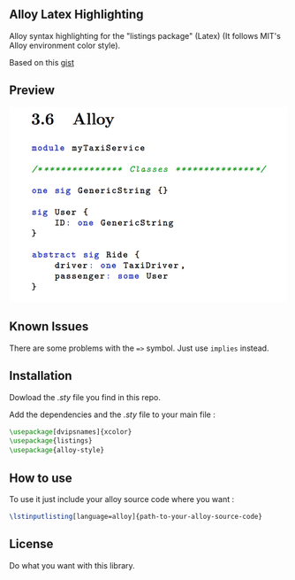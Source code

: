 ## Alloy Latex Highlighting

Alloy syntax highlighting for the "listings package" (Latex) (It follows MIT's Alloy environment color style).

Based on this  [gist](https://gist.github.com/timvdalen/3796300)

## Preview

<img src="screen.png" alt="preview" width="600">


## Known Issues

There are some problems with the `=>` symbol.
Just use `implies` instead.


## Installation
Dowload the _.sty_ file you find in this repo.


Add the dependencies and the _.sty_ file to your main file :
```tex
\usepackage[dvipsnames]{xcolor}
\usepackage{listings}
\usepackage{alloy-style}
```

## How to use

To use it just include your alloy source code where you want :
```tex
\lstinputlisting[language=alloy]{path-to-your-alloy-source-code}
```

## License

Do what you want with this library.